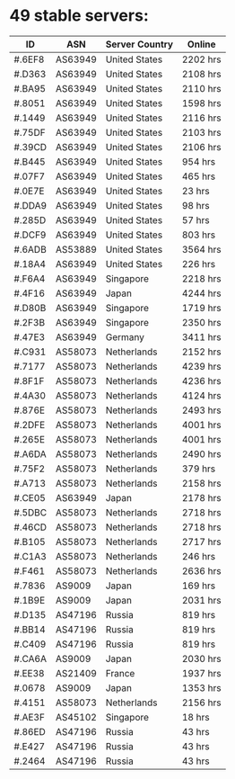 # 49 stable servers:

| ID | ASN | Server Country | Online |
| ------ | ------ | ------ | ------ |
| #.6EF8 | AS63949 | United States | 2202 hrs |
| #.D363 | AS63949 | United States | 2108 hrs |
| #.BA95 | AS63949 | United States | 2110 hrs |
| #.8051 | AS63949 | United States | 1598 hrs |
| #.1449 | AS63949 | United States | 2116 hrs |
| #.75DF | AS63949 | United States | 2103 hrs |
| #.39CD | AS63949 | United States | 2106 hrs |
| #.B445 | AS63949 | United States | 954 hrs |
| #.07F7 | AS63949 | United States | 465 hrs |
| #.0E7E | AS63949 | United States | 23 hrs |
| #.DDA9 | AS63949 | United States | 98 hrs |
| #.285D | AS63949 | United States | 57 hrs |
| #.DCF9 | AS63949 | United States | 803 hrs |
| #.6ADB | AS53889 | United States | 3564 hrs |
| #.18A4 | AS63949 | United States | 226 hrs |
| #.F6A4 | AS63949 | Singapore | 2218 hrs |
| #.4F16 | AS63949 | Japan | 4244 hrs |
| #.D80B | AS63949 | Singapore | 1719 hrs |
| #.2F3B | AS63949 | Singapore | 2350 hrs |
| #.47E3 | AS63949 | Germany | 3411 hrs |
| #.C931 | AS58073 | Netherlands | 2152 hrs |
| #.7177 | AS58073 | Netherlands | 4239 hrs |
| #.8F1F | AS58073 | Netherlands | 4236 hrs |
| #.4A30 | AS58073 | Netherlands | 4124 hrs |
| #.876E | AS58073 | Netherlands | 2493 hrs |
| #.2DFE | AS58073 | Netherlands | 4001 hrs |
| #.265E | AS58073 | Netherlands | 4001 hrs |
| #.A6DA | AS58073 | Netherlands | 2490 hrs |
| #.75F2 | AS58073 | Netherlands | 379 hrs |
| #.A713 | AS58073 | Netherlands | 2158 hrs |
| #.CE05 | AS63949 | Japan | 2178 hrs |
| #.5DBC | AS58073 | Netherlands | 2718 hrs |
| #.46CD | AS58073 | Netherlands | 2718 hrs |
| #.B105 | AS58073 | Netherlands | 2717 hrs |
| #.C1A3 | AS58073 | Netherlands | 246 hrs |
| #.F461 | AS58073 | Netherlands | 2636 hrs |
| #.7836 | AS9009 | Japan | 169 hrs |
| #.1B9E | AS9009 | Japan | 2031 hrs |
| #.D135 | AS47196 | Russia | 819 hrs |
| #.BB14 | AS47196 | Russia | 819 hrs |
| #.C409 | AS47196 | Russia | 819 hrs |
| #.CA6A | AS9009 | Japan | 2030 hrs |
| #.EE38 | AS21409 | France | 1937 hrs |
| #.0678 | AS9009 | Japan | 1353 hrs |
| #.4151 | AS58073 | Netherlands | 2156 hrs |
| #.AE3F | AS45102 | Singapore | 18 hrs |
| #.86ED | AS47196 | Russia | 43 hrs |
| #.E427 | AS47196 | Russia | 43 hrs |
| #.2464 | AS47196 | Russia | 43 hrs |

